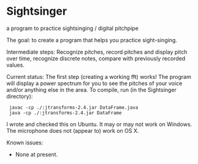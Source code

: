 Sightsinger
===========

a program to practice sightsinging / digital pitchpipe

The goal: to create a program that helps you practice sight-singing.

Intermediate steps: Recognize pitches, record pitches and display pitch over time, recognize discrete notes,
compare with previously recorded values.

Current status: The first step (creating a working fft) works! The program will display a power spectrum for you to see the pitches of your voice and/or anything else in the area. 
To compile, run (in the Sightsinger directory):   

     javac -cp ./:jtransforms-2.4.jar DataFrame.java    
     java -cp ./:jtransforms-2.4.jar DataFrame
 
I wrote and checked this on Ubuntu. It may or may not work on Windows. The microphone does not (appear to) work on OS X.

Known issues:
* None at present.
